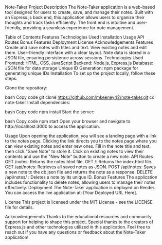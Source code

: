 Note-Taker
Project Description
The Note-Taker application is a web-based tool designed for users to create, save, and manage their notes. Built with an Express.js back end, this application allows users to organize their thoughts and track tasks efficiently. The front end is intuitive and user-friendly, providing a seamless experience for note management.

Table of Contents
Features
Technologies Used
Installation
Usage
API Routes
Bonus Features
Deployment
License
Acknowledgements
Features
Create and save notes with titles and text.
View existing notes and edit them.
User-friendly interface with a clear layout.
Note data is stored in a JSON file, ensuring persistence across sessions.
Technologies Used
Frontend: HTML, CSS, JavaScript
Backend: Node.js, Express.js
Database: JSON file for data storage
Unique ID Generation: npm package for generating unique IDs
Installation
To set up the project locally, follow these steps:

Clone the repository:

bash
Copy code
git clone https://github.com/mkeeney42/note-taker.git
cd note-taker
Install dependencies:

bash
Copy code
npm install
Start the server:

bash
Copy code
npm start
Open your browser and navigate to http://localhost:3000 to access the application.

Usage
Upon opening the application, you will see a landing page with a link to the notes page.
Clicking the link directs you to the notes page where you can view existing notes and enter new ones.
Fill in the note title and text, then click "Save Note" to store it.
Click on existing notes to view their contents and use the "New Note" button to create a new note.
API Routes
GET /notes: Returns the notes.html file.
GET /: Returns the index.html file.
GET /api/notes: Retrieves all saved notes as JSON.
POST /api/notes: Saves a new note to the db.json file and returns the note as a response.
DELETE /api/notes/
: Deletes a note by its unique ID.
Bonus Features
The application includes functionality to delete notes, allowing users to manage their notes effectively.
Deployment
The Note-Taker application is deployed on Render. You can access the live application at: [Your Deployed URL Here].

License
This project is licensed under the MIT License - see the LICENSE file for details.

Acknowledgements
Thanks to the educational resources and community support for helping to shape this project.
Special thanks to the creators of Express.js and other technologies utilized in this application.
Feel free to reach out if you have any questions or feedback about the Note-Taker application!
